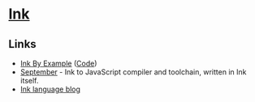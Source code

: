 # [Ink](https://github.com/thesephist/ink)

## Links

- [Ink By Example](https://inkbyexample.com/) ([Code](https://github.com/healeycodes/inkbyexample))
- [September](https://github.com/thesephist/september) - Ink to JavaScript compiler and toolchain, written in Ink itself.
- [Ink language blog](https://dotink.co/)
